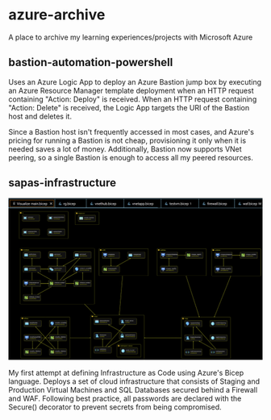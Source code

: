 # azure-archive
A place to archive my learning experiences/projects with Microsoft Azure

## bastion-automation-powershell
Uses an Azure Logic App to deploy an Azure Bastion jump box by executing an Azure Resource Manager template deployment when an HTTP request containing "Action: Deploy" is received.
When an HTTP request containing "Action: Delete" is received, the Logic App targets the URI of the Bastion host and deletes it.

Since a Bastion host isn't frequently accessed in most cases, and Azure's pricing for running a Bastion is not cheap, provisioning it only when it is needed saves a lot of money. Additionally, Bastion now supports VNet peering, so a single Bastion is enough to access all my peered resources.


## sapas-infrastructure
![My first attempt at Infrastructure as Code](https://github.com/brandonch-9029/azure-archive/blob/main/img/resourcevisualizer.PNG?raw=true)

My first attempt at defining Infrastructure as Code using Azure's Bicep language. Deploys a set of cloud infrastructure that consists of Staging and Production Virtual Machines and SQL Databases secured behind a Firewall and WAF. Following best practice, all passwords are declared with the Secure() decorator to prevent secrets from being compromised.


